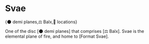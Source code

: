 # Svae

{🌑 demi planes,⚖️ Balx,📍 locations}

One of the disc [🌑 demi planes] that comprises [⚖️ Balx]. Svae is the elemental plane of fire, and home to [Format Svae].
